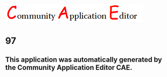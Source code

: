 ![CAE](https://github.com/PhilCAEOrg/CAE-Deployment-Temp/blob/master/img/logo.png)  

97
===================


This application was automatically generated by the Community Application Editor CAE.  
---------------
